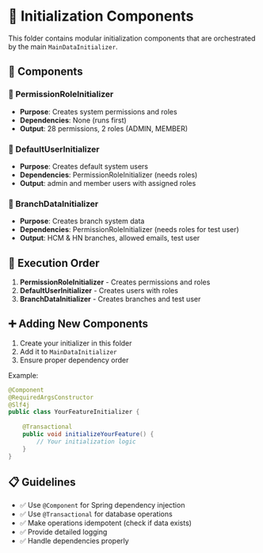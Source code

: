 # 🧩 Initialization Components

This folder contains modular initialization components that are orchestrated by the main `MainDataInitializer`.

## 📁 Components

### 🔑 PermissionRoleInitializer
- **Purpose**: Creates system permissions and roles
- **Dependencies**: None (runs first)
- **Output**: 28 permissions, 2 roles (ADMIN, MEMBER)

### 👥 DefaultUserInitializer  
- **Purpose**: Creates default system users
- **Dependencies**: PermissionRoleInitializer (needs roles)
- **Output**: admin and member users with assigned roles

### 🏢 BranchDataInitializer
- **Purpose**: Creates branch system data
- **Dependencies**: PermissionRoleInitializer (needs roles for test user)
- **Output**: HCM & HN branches, allowed emails, test user

## 🔄 Execution Order

1. **PermissionRoleInitializer** - Creates permissions and roles
2. **DefaultUserInitializer** - Creates users with roles
3. **BranchDataInitializer** - Creates branches and test user

## ➕ Adding New Components

1. Create your initializer in this folder
2. Add it to `MainDataInitializer` 
3. Ensure proper dependency order

Example:
```java
@Component
@RequiredArgsConstructor
@Slf4j
public class YourFeatureInitializer {
    
    @Transactional
    public void initializeYourFeature() {
        // Your initialization logic
    }
}
```

## 📋 Guidelines

- ✅ Use `@Component` for Spring dependency injection
- ✅ Use `@Transactional` for database operations
- ✅ Make operations idempotent (check if data exists)
- ✅ Provide detailed logging
- ✅ Handle dependencies properly
